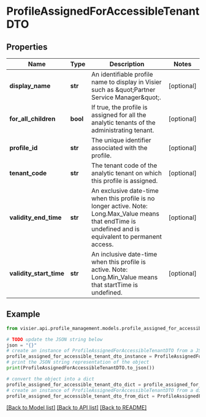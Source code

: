 # ProfileAssignedForAccessibleTenantDTO


## Properties

Name | Type | Description | Notes
------------ | ------------- | ------------- | -------------
**display_name** | **str** | An identifiable profile name to display in Visier such as \&quot;Partner Service Manager\&quot;. | [optional] 
**for_all_children** | **bool** | If true, the profile is assigned for all the analytic tenants of the administrating tenant. | [optional] 
**profile_id** | **str** | The unique identifier associated with the profile. | [optional] 
**tenant_code** | **str** | The tenant code of the analytic tenant on which this profile is assigned. | [optional] 
**validity_end_time** | **str** | An exclusive date-time when this profile is no longer active.   Note: Long.Max_Value means that endTime is undefined and is equivalent to permanent access. | [optional] 
**validity_start_time** | **str** | An inclusive date-time when this profile is active.   Note: Long.Min_Value means that startTime is undefined. | [optional] 

## Example

```python
from visier.api.profile_management.models.profile_assigned_for_accessible_tenant_dto import ProfileAssignedForAccessibleTenantDTO

# TODO update the JSON string below
json = "{}"
# create an instance of ProfileAssignedForAccessibleTenantDTO from a JSON string
profile_assigned_for_accessible_tenant_dto_instance = ProfileAssignedForAccessibleTenantDTO.from_json(json)
# print the JSON string representation of the object
print(ProfileAssignedForAccessibleTenantDTO.to_json())

# convert the object into a dict
profile_assigned_for_accessible_tenant_dto_dict = profile_assigned_for_accessible_tenant_dto_instance.to_dict()
# create an instance of ProfileAssignedForAccessibleTenantDTO from a dict
profile_assigned_for_accessible_tenant_dto_from_dict = ProfileAssignedForAccessibleTenantDTO.from_dict(profile_assigned_for_accessible_tenant_dto_dict)
```
[[Back to Model list]](../README.md#documentation-for-models) [[Back to API list]](../README.md#documentation-for-api-endpoints) [[Back to README]](../README.md)


